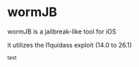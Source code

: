 # wormJB
wormJB is a jailbreak-like tool for iOS

it utilizes the l1quidass exploit (14.0 to 26.1) 

<small>test</small>
